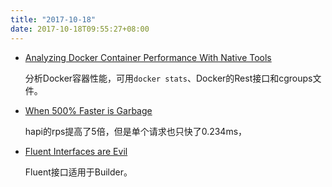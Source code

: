 ```yaml
---
title: "2017-10-18"
date: 2017-10-18T09:55:27+08:00
---
```


+ [Analyzing Docker Container Performance With Native Tools](https://crate.io/a/analyzing-docker-container-performance-native-tools/)

    分析Docker容器性能，可用`docker stats`、Docker的Rest接口和cgroups文件。

+ [When 500% Faster is Garbage](https://medium.com/@eranhammer/when-500-faster-is-garbage-553121a088c3)

    hapi的rps提高了5倍，但是单个请求也只快了0.234ms，

+ [Fluent Interfaces are Evil](https://ocramius.github.io/blog/fluent-interfaces-are-evil/)

    Fluent接口适用于Builder。
